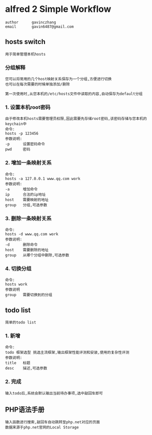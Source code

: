 # alfred 2 Simple Workflow

	author		gavinczhang
	email		gavin6487@gmail.com

## hosts switch

	用于简单管理本机hosts

### 分组解释

	您可以将常用的几个host映射关系保存为一个分组,方便进行切换
	也可以在每次需要的时候单独添加/删除

	第一次使用时,从您本机的/etc/hosts文件中读取的内容,自动保存为default分组

### 1. 设置本机root密码

	由于修改本机hosts需要管理员权限,因此需要先存储root密码,该密码存储与您本机的keychain中
	命令:
	hosts -p 123456
	参数说明:
	-p		设置密码命令
	pwd		密码

### 2. 增加一条映射关系

	命令:
	hosts -a 127.0.0.1 www.qq.com work
	参数说明:
	-a		增加命令
	ip		合法的ip地址
	host	需要映射的地址
	group	分组,可选参数

### 3. 删除一条映射关系

	命令:
	hosts -d www.qq.com work
	参数说明:
	-d		删除命令
	host	需要删除的地址
	group	从哪个分组中删除,可选参数

### 4. 切换分组

	命令:
	hosts work
	参数说明
	group	需要切换到的分组

## todo list
	简单的todo list

### 1. 新增

	命令:
	todo 框架选型 挑选主流框架,输出框架性能评测和安装,使用的复杂性评测
	参数说明:
	title	标题
	desc	描述,可选参数

### 2. 完成

	输入todo后,系统会默认输出当前待办事项,选中敲回车即可

## PHP语法手册
	输入函数进行搜索,敲回车自动跳转至php.net对应的页面
	数据来源于php.net官网的Local Storage
